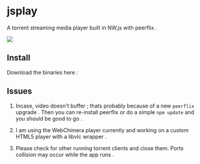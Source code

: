# jsplay
A torrent streaming media player built in NW.js with peerflix .

![](http://postimg.org/image/mfucujbyn/)
## Install
  Download the binaries here : 


## Issues

1. Incase, video doesn't buffer ; thats probably because of a new `peerflix` upgrade . Then you can re-install peerflix or do a simple `npm update` and you should be good to go .

2. I am using the WebChimera player currently and working on a custom HTML5 player with a libvlc wrapper .

3.  Please check for other running torrent clients and close them. Ports collision may occur while the app runs .

